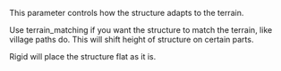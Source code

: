 This parameter controls how the structure adapts to the terrain.

Use terrain_matching if you want the structure to match the terrain, like village paths do.
This will shift height of structure on certain parts.

Rigid will place the structure flat as it is.